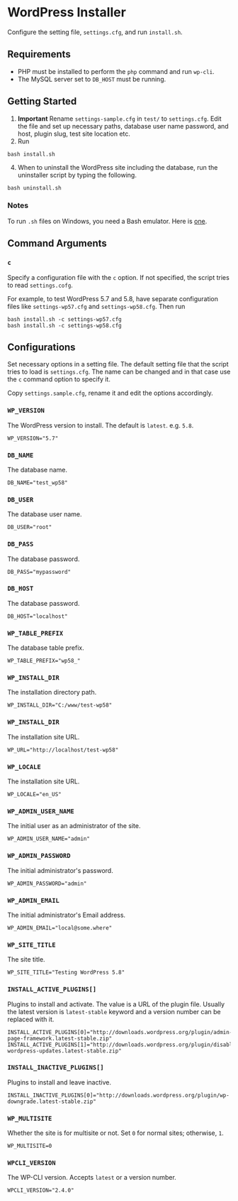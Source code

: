 # WordPress Installer

Configure the setting file, `settings.cfg`, and run `install.sh`.

## Requirements

- PHP must be installed to perform the `php` command and run `wp-cli`.
- The MySQL server set to `DB_HOST` must be running.

## Getting Started

1. **Important** Rename `settings-sample.cfg` in `test/` to `settings.cfg`. Edit the file and set up necessary paths, database user name password, and host, plugin slug, test site location etc.
2. Run

```
bash install.sh
```
   
4. When to uninstall the WordPress site including the database, run the uninstaller script by typing the following.

```
bash uninstall.sh
```

### Notes

To run `.sh` files on Windows, you need a Bash emulator. Here is [one](https://git-for-windows.github.io/).

## Command Arguments

### `c`

Specify a configuration file with the `c` option. If not specified, the script tries to read `settings.cofg`.

For example, to test WordPress 5.7 and 5.8, have separate configuration files like `settings-wp57.cfg` and `settings-wp58.cfg`. Then run

```
bash install.sh -c settings-wp57.cfg
bash install.sh -c settings-wp58.cfg
```

## Configurations
Set necessary options in a setting file. The default setting file that the script tries to load is `settings.cfg`. The name can be changed and in that case use the `c` command option to specify it.  

Copy `settings.sample.cfg`, rename it and edit the options accordingly.   

### `WP_VERSION`
The WordPress version to install. The default is `latest`. e.g. `5.8`. 

```shell
WP_VERSION="5.7"
```
### `DB_NAME`
The database name. 

```shell
DB_NAME="test_wp58"
```
### `DB_USER`
The database user name.
```shell
DB_USER="root"
```
### `DB_PASS`
The database password.
```shell
DB_PASS="mypassword"
```
### `DB_HOST`
The database password.
```shell
DB_HOST="localhost"
```
### `WP_TABLE_PREFIX`
The database table prefix.
```shell
WP_TABLE_PREFIX="wp58_"
```

### `WP_INSTALL_DIR`
The installation directory path.
```shell
WP_INSTALL_DIR="C:/www/test-wp58"
```

### `WP_INSTALL_DIR`
The installation site URL.
```shell
WP_URL="http://localhost/test-wp58"
```
### `WP_LOCALE`
The installation site URL.
```shell
WP_LOCALE="en_US"
```
### `WP_ADMIN_USER_NAME`
The initial user as an administrator of the site.
```shell
WP_ADMIN_USER_NAME="admin"
```
### `WP_ADMIN_PASSWORD`
The initial administrator's password.
```shell
WP_ADMIN_PASSWORD="admin"
```
### `WP_ADMIN_EMAIL`
The initial administrator's Email address.
```shell
WP_ADMIN_EMAIL="local@some.where"
```
### `WP_SITE_TITLE`
The site title.
```shell
WP_SITE_TITLE="Testing WordPress 5.8"
```

### `INSTALL_ACTIVE_PLUGINS[]`
Plugins to install and activate. The value is a URL of the plugin file. Usually the latest version is `latest-stable` keyword and a version number can be replaced with it.

```shell
INSTALL_ACTIVE_PLUGINS[0]="http://downloads.wordpress.org/plugin/admin-page-framework.latest-stable.zip"
INSTALL_ACTIVE_PLUGINS[1]="http://downloads.wordpress.org/plugin/disable-wordpress-updates.latest-stable.zip"
```

### `INSTALL_INACTIVE_PLUGINS[]`
Plugins to install and leave inactive.

```shell
INSTALL_INACTIVE_PLUGINS[0]="http://downloads.wordpress.org/plugin/wp-downgrade.latest-stable.zip"
```

### `WP_MULTISITE`
Whether the site is for multisite or not. Set `0` for normal sites; otherwise, `1`.
```shell
WP_MULTISITE=0
```

### `WPCLI_VERSION`
The WP-CLI version. Accepts `latest` or a version number.
```shell
WPCLI_VERSION="2.4.0"
```
